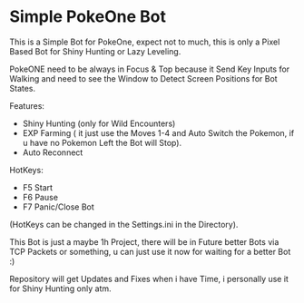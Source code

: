 # Simple PokeOne Bot

This is a Simple Bot for PokeOne, expect not to much, this is only a Pixel Based Bot for Shiny Hunting or Lazy Leveling.

PokeONE need to be always in Focus & Top because it Send Key Inputs for Walking and need to see the Window to Detect Screen Positions for Bot States.


Features:

- Shiny Hunting (only for Wild Encounters)
- EXP Farming ( it just use the Moves 1-4 and Auto Switch the Pokemon, if u have no Pokemon Left the Bot will Stop).
- Auto Reconnect

HotKeys:

- F5 Start
- F6 Pause
- F7 Panic/Close Bot

(HotKeys can be changed in the Settings.ini in the Directory).

This Bot is just a maybe 1h Project, there will be in Future better Bots via TCP Packets or something, u can just use it now for waiting for a better Bot :)

Repository will get Updates and Fixes when i have Time, i  personally use it for Shiny Hunting only atm.
